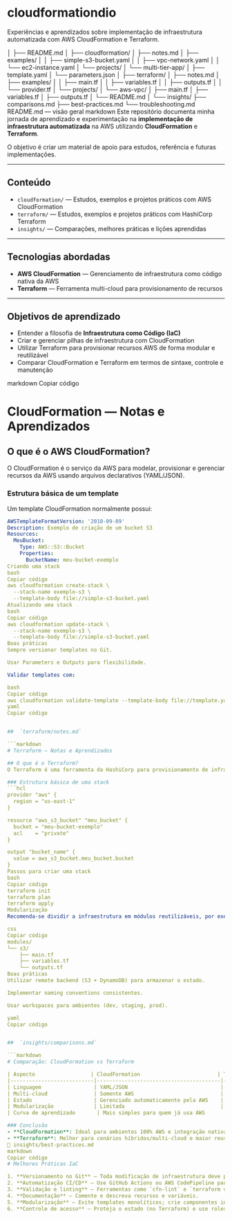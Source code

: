 # cloudformationdio
Experiências e aprendizados sobre implementação de infraestrutura automatizada com AWS CloudFormation e Terraform.


│
├── README.md
│
├── cloudformation/
│   ├── notes.md
│   ├── examples/
│   │   ├── simple-s3-bucket.yaml
│   │   ├── vpc-network.yaml
│   │   └── ec2-instance.yaml
│   └── projects/
│       └── multi-tier-app/
│           ├── template.yaml
│           └── parameters.json
│
├── terraform/
│   ├── notes.md
│   ├── examples/
│   │   ├── main.tf
│   │   ├── variables.tf
│   │   ├── outputs.tf
│   │   └── provider.tf
│   └── projects/
│       └── aws-vpc/
│           ├── main.tf
│           ├── variables.tf
│           ├── outputs.tf
│           └── README.md
│
└── insights/
    ├── comparisons.md
    ├── best-practices.md
    └── troubleshooting.md
README.md — visão geral
markdown
Este repositório documenta minha jornada de aprendizado e experimentação na **implementação de infraestrutura automatizada** na AWS utilizando **CloudFormation** e **Terraform**.

O objetivo é criar um material de apoio para estudos, referência e futuras implementações.

---

## Conteúdo

- `cloudformation/` — Estudos, exemplos e projetos práticos com AWS CloudFormation  
- `terraform/` — Estudos, exemplos e projetos práticos com HashiCorp Terraform  
- `insights/` — Comparações, melhores práticas e lições aprendidas  

---

##  Tecnologias abordadas
- **AWS CloudFormation** — Gerenciamento de infraestrutura como código nativa da AWS  
- **Terraform** — Ferramenta multi-cloud para provisionamento de recursos  

---

##  Objetivos de aprendizado
- Entender a filosofia de **Infraestrutura como Código (IaC)**  
- Criar e gerenciar pilhas de infraestrutura com CloudFormation  
- Utilizar Terraform para provisionar recursos AWS de forma modular e reutilizável  
- Comparar CloudFormation e Terraform em termos de sintaxe, controle e manutenção  


markdown
Copiar código
# CloudFormation — Notas e Aprendizados

## O que é o AWS CloudFormation?
O CloudFormation é o serviço da AWS para modelar, provisionar e gerenciar recursos da AWS usando arquivos declarativos (YAML/JSON).

### Estrutura básica de um template
Um template CloudFormation normalmente possui:
```yaml
AWSTemplateFormatVersion: '2010-09-09'
Description: Exemplo de criação de um bucket S3
Resources:
  MeuBucket:
    Type: AWS::S3::Bucket
    Properties:
      BucketName: meu-bucket-exemplo
Criando uma stack
bash
Copiar código
aws cloudformation create-stack \
  --stack-name exemplo-s3 \
  --template-body file://simple-s3-bucket.yaml
Atualizando uma stack
bash
Copiar código
aws cloudformation update-stack \
  --stack-name exemplo-s3 \
  --template-body file://simple-s3-bucket.yaml
Boas práticas
Sempre versionar templates no Git.

Usar Parameters e Outputs para flexibilidade.

Validar templates com:

bash
Copiar código
aws cloudformation validate-template --template-body file://template.yaml
yaml
Copiar código


##  `terraform/notes.md`

```markdown
# Terraform — Notas e Aprendizados

## O que é o Terraform?
O Terraform é uma ferramenta da HashiCorp para provisionamento de infraestrutura em múltiplos provedores (AWS, Azure, GCP, etc).

### Estrutura básica de uma stack
```hcl
provider "aws" {
  region = "us-east-1"
}

resource "aws_s3_bucket" "meu_bucket" {
  bucket = "meu-bucket-exemplo"
  acl    = "private"
}

output "bucket_name" {
  value = aws_s3_bucket.meu_bucket.bucket
}
Passos para criar uma stack
bash
Copiar código
terraform init
terraform plan
terraform apply
Modularização
Recomenda-se dividir a infraestrutura em módulos reutilizáveis, por exemplo:

css
Copiar código
modules/
└── s3/
    ├── main.tf
    ├── variables.tf
    └── outputs.tf
Boas práticas
Utilizar remote backend (S3 + DynamoDB) para armazenar o estado.

Implementar naming conventions consistentes.

Usar workspaces para ambientes (dev, staging, prod).

yaml
Copiar código


##  `insights/comparisons.md`

```markdown
# Comparação: CloudFormation vs Terraform

| Aspecto                  | CloudFormation                         | Terraform                            |
|---------------------------|----------------------------------------|--------------------------------------|
| Linguagem                 | YAML/JSON                              | HCL (HashiCorp Configuration Language) |
| Multi-cloud               | Somente AWS                            | Multi-cloud (AWS, Azure, GCP, etc.)  |
| Estado                    | Gerenciado automaticamente pela AWS    | Requer backend para estado remoto    |
| Modularização             | Limitada                               | Forte suporte a módulos              |
| Curva de aprendizado       | Mais simples para quem já usa AWS      | Mais flexível, porém mais complexa   |

### Conclusão
- **CloudFormation**: Ideal para ambientes 100% AWS e integração nativa.  
- **Terraform**: Melhor para cenários híbridos/multi-cloud e maior reuso.
💭 insights/best-practices.md
markdown
Copiar código
# Melhores Práticas IaC

1. **Versionamento no Git** — Toda modificação de infraestrutura deve passar por versionamento.
2. **Automatização CI/CD** — Use GitHub Actions ou AWS CodePipeline para automatizar o deploy.
3. **Validação e linting** — Ferramentas como `cfn-lint` e `terraform validate`.
4. **Documentação** — Comente e descreva recursos e variáveis.
5. **Modularização** — Evite templates monolíticos; crie componentes independentes.
6. **Controle de acesso** — Proteja o estado (no Terraform) e use roles adequadas na AWS.

